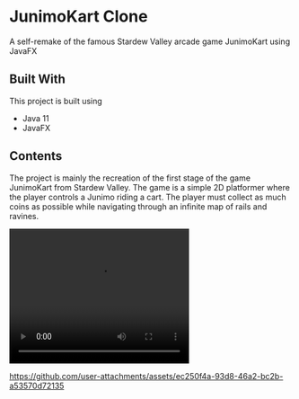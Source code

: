 # JunimoKart Clone
A self-remake of the famous Stardew Valley arcade game JunimoKart using JavaFX


## Built With
This project is built using 
- Java 11
- JavaFX

## Contents
The project is mainly the recreation of the first stage of the game JunimoKart from Stardew Valley. The game is a simple 2D platformer where the player controls a Junimo riding a cart. The player must collect as much coins as possible while navigating through an infinite map of rails and ravines.

<video width="320" height="240" controls>
  <source src="./assets/gameplay.mp4" type="video/mp4">
</video>


https://github.com/user-attachments/assets/ec250f4a-93d8-46a2-bc2b-a53570d72135



